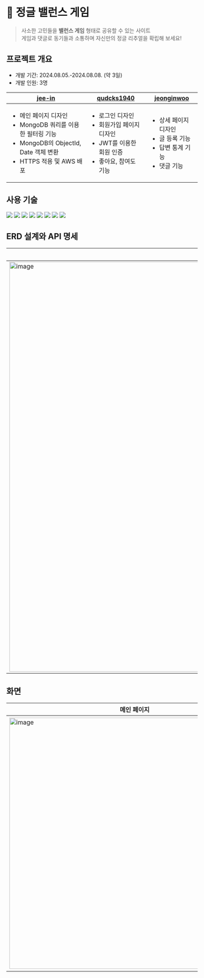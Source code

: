 # 🌳 정글 밸런스 게임
> 사소한 고민들을 **밸런스 게임** 형태로 공유할 수 있는 사이트  
게임과 댓글로 동기들과 소통하며 자신만의 정글 리추얼을 확립해 보세요!

## 프로젝트 개요
- 개발 기간: 2024.08.05.-2024.08.08. (약 3일)
- 개발 인원: 3명
<table style="width: 100%;">
  <thead>
    <tr>
      <th><a href="https://github.com/jee-in">jee-in</a></th>
      <th><a href="https://github.com/qudcks1940">qudcks1940</a></th>
      <th><a href="https://github.com/jeonginwoo">jeonginwoo</a></th>
    </tr>
  </thead>
  <tbody>
    <tr>
      <td>
        <ul>
          <li>메인 페이지 디자인</li> <li>MongoDB 쿼리를 이용한 필터링 기능</li> <li>MongoDB의 ObjectId, Date 객체 변환</li> <li>HTTPS 적용 및 AWS 배포</li>
        </ul>
      </td>
      <td>
        <ul><li>로그인 디자인</li> <li>회원가입 페이지 디자인</li> <li>JWT를 이용한 회원 인증</li> <li>좋아요, 참여도 기능</li> 
        </ul>
      </td>
      <td>
        <ul>
          <li>상세 페이지 디자인</li> <li>글 등록 기능</li> <li>답변 통계 기능</li> <li>댓글 기능</li>
        </ul>
      </td>
  </tbody>
</table>

## 사용 기술
<div style="flex">
  <img src="https://img.shields.io/badge/python-3776AB?style=for-the-badge&logo=python&logoColor=white">
  <img src="https://img.shields.io/badge/flask-000000?style=for-the-badge&logo=flask&logoColor=white">
  <img src="https://img.shields.io/badge/mongoDB-47A248?style=for-the-badge&logo=MongoDB&logoColor=white">
  <img src="https://img.shields.io/badge/html5-E34F26?style=for-the-badge&logo=html5&logoColor=white">
  <img src="https://img.shields.io/badge/css-1572B6?style=for-the-badge&logo=css3&logoColor=white">
  <img src="https://img.shields.io/badge/javascript-F7DF1E?style=for-the-badge&logo=javascript&logoColor=black">
  <img src="https://img.shields.io/badge/jquery-0769AD?style=for-the-badge&logo=jquery&logoColor=white">
  <img src="https://img.shields.io/badge/bulma-00D1B2?style=for-the-badge&logo=bulma&logoColor=white">
</div>

## ERD 설계와 API 명세
<table>
  <thead>
    <tr>
      <th>ERD 설계</th>
      <th>API 명세</th>
    </tr>
  </thead>
  <tbody>
    <tr>
      <td><img width="1077" alt="image" src="https://github.com/user-attachments/assets/72b2537b-1e07-4d91-b7c6-25394a3a08a5" /></td>
      <td><img width="757" alt="image" src="https://github.com/user-attachments/assets/d3f28b53-e918-4b89-9c35-2d3d1725565f" /></td>
    </tr>
  </tbody>
</table>

## 화면
<table style="width: 100%;">
  <thead>
    <tr>
      <th>메인 페이지</th>
      <th>글 등록 페이지</th>
      <th>글 상세 페이지</th>
    </tr>
  </thead>
  <tbody>
    <tr>
      <td><img width="660" alt="image" src="https://github.com/user-attachments/assets/d002584b-1059-4159-9635-89834ef8dc6c" /></td>
      <td><img width="649" alt="image" src="https://github.com/user-attachments/assets/a70c8d8c-022e-43bf-84fe-5a620b616943" /></td>
      <td><img width="665" alt="image" src="https://github.com/user-attachments/assets/707984ba-8fd1-4be8-a0d1-d53050dda445" /></td>
    </tr>
  </tbody>
</table>
